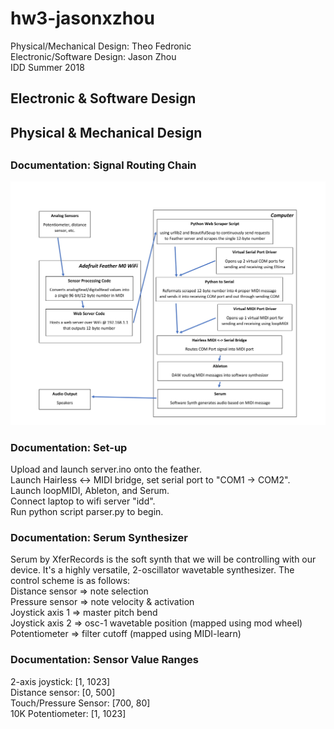 # hw3-jasonxzhou
Physical/Mechanical Design: Theo Fedronic  
Electronic/Software Design: Jason Zhou   
IDD Summer 2018  

## Electronic & Software Design	

## Physical & Mechanical Design

##

### Documentation: Signal Routing Chain  
![alt text](https://github.com/IDD-su18/hw3-jasonxzhou/blob/master/routing-1.jpg)

### Documentation: Set-up  
Upload and launch server.ino onto the feather.  
Launch Hairless <-> MIDI bridge, set serial port to "COM1 -> COM2".  
Launch loopMIDI, Ableton, and Serum.  
Connect laptop to wifi server "idd".      
Run python script parser.py to begin.  

### Documentation: Serum Synthesizer
Serum by XferRecords is the soft synth that we will be controlling with our device. It's a highly versatile, 2-oscillator wavetable synthesizer.
The control scheme is as follows:  
Distance sensor => note selection  
Pressure sensor => note velocity & activation     
Joystick axis 1 => master pitch bend  
Joystick axis 2 => osc-1 wavetable position (mapped using mod wheel)  
Potentiometer => filter cutoff (mapped using MIDI-learn)  
  
### Documentation: Sensor Value Ranges  
2-axis joystick: [1, 1023]  
Distance sensor: [0, 500]  
Touch/Pressure Sensor: [700, 80]  
10K Potentiometer: [1, 1023]  
 
